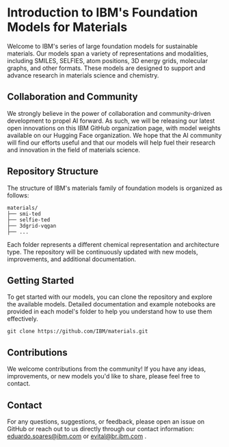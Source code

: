 # Introduction to IBM's Foundation Models for Materials

Welcome to IBM's series of large foundation models for sustainable materials. Our models span a variety of representations and modalities, including SMILES, SELFIES, atom positions, 3D energy grids, molecular graphs, and other formats. These models are designed to support and advance research in materials science and chemistry.

## Collaboration and Community

We strongly believe in the power of collaboration and community-driven development to propel AI forward. As such, we will be releasing our latest open innovations on this IBM GitHub organization page, with model weights available on our Hugging Face organization. We hope that the AI community will find our efforts useful and that our models will help fuel their research and innovation in the field of materials science.

## Repository Structure

The structure of IBM's materials family of foundation models is organized as follows:

```
materials/
├── smi-ted
├── selfie-ted
├── 3dgrid-vqgan
├── ...  
```

Each folder represents a different chemical representation and architecture type. The repository will be continuously updated with new models, improvements, and additional documentation.

## Getting Started

To get started with our models, you can clone the repository and explore the available models. Detailed documentation and example notebooks are provided in each model's folder to help you understand how to use them effectively.

```
git clone https://github.com/IBM/materials.git
```

## Contributions

We welcome contributions from the community! If you have any ideas, improvements, or new models you'd like to share, please feel free to contact. 

## Contact

For any questions, suggestions, or feedback, please open an issue on GitHub or reach out to us directly through our contact information: eduardo.soares@ibm.com or evital@br.ibm.com .